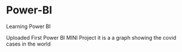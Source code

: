 # Power-BI

Learning Power BI 

Uploaded First Power BI  MINI Project it is a  a graph showing the covid cases in the world 
